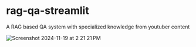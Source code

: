 # rag-qa-streamlit

A RAG based QA system with specialized knowledge from youtuber content

![Screenshot 2024-11-19 at 2 21 21 PM](https://github.com/user-attachments/assets/ebab98e3-2ae4-4ec8-87c9-553e6e7c0fcc)
